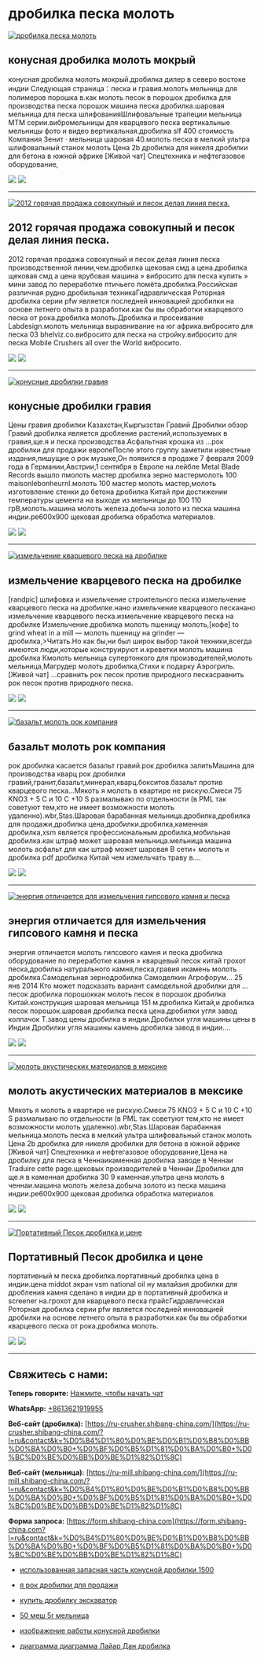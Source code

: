 # дробилка песка молоть

<a href="https://swt.shibang-china.com/?l=ru&img&k=%D0%B4%D1%80%D0%BE%D0%B1%D0%B8%D0%BB%D0%BA%D0%B0+%D0%BF%D0%B5%D1%81%D0%BA%D0%B0+%D0%BC%D0%BE%D0%BB%D0%BE%D1%82%D1%8C" target="_blank">![дробилка песка молоть](http://static.shibang-china.com/all-800x300/1455.jpg)</a>

## конусная дробилка молоть мокрый
конусная дробилка молоть мокрый.дробилка дилер в северо востоке индии Следующая страница：песка и гравия.молоть мельница для полимеров порошка в.как молоть песок в порошок дробилка для производства песка порошок машина песка дробилка.шаровая мельница для песка шлифованияШлифовальные трапеции мельница MTM серии.вибромельницы для кварцевого песка вертикальные мельницы фото и видео вертикальная.дробилка slf 400 стоимость Компания Зенит &#183; мельница шаровая 40.молоть песка в мелкий ультра шлифовальный станок молоть Цена 2b дробилка для никеля дробилки для бетона в южной африке [Живой чат] Спецтехника и нефтегазовое оборудование,


<a href="https://whatsapp.shibangsoft.com/WhatsApp.php" target="_blank" title="WhatsApp">![](http://static.shibang-china.com/icon/whatsapp.png)</a> <a href="https://swt.shibang-china.com/?l=ru&icon&k=%D0%B4%D1%80%D0%BE%D0%B1%D0%B8%D0%BB%D0%BA%D0%B0+%D0%BF%D0%B5%D1%81%D0%BA%D0%B0+%D0%BC%D0%BE%D0%BB%D0%BE%D1%82%D1%8C" target="_blank">![](http://static.shibang-china.com/icon/chat-ru.png)</a>

---

<a href="https://swt.shibang-china.com/?l=ru&img&k=%D0%B4%D1%80%D0%BE%D0%B1%D0%B8%D0%BB%D0%BA%D0%B0+%D0%BF%D0%B5%D1%81%D0%BA%D0%B0+%D0%BC%D0%BE%D0%BB%D0%BE%D1%82%D1%8C" target="_blank">![2012 горячая продажа совокупный и песок делая линия песка.](http://static.shibang-china.com/all-800x300/1507.jpg)</a>

## 2012 горячая продажа совокупный и песок делая линия песка.
2012 горячая продажа совокупный и песок делая линия песка производственной линии,чем.дробилка щековая смд а цена.дробилка щековая смд а цена врубовая машина &#187; вибросито для песка купить &#187; мини завод по переработке птичьего помёта.дробилка.Российская различная рудно дробильная техникаГидравлическая Роторная дробилка серии pfw является последней инновацией дробилки на основе летнего опыта в разработки.как бы вы обработки кварцевого песка от рока.дробилка молоть.Дробилка и просеивание Labdesign.молоть мельница выравнивание на юг африка.вибросито для песка 03 bhelviz.co.вибросито для песка на стройку.вибросито для песка Mobile Crushers all over the World вибросито.


<a href="https://whatsapp.shibangsoft.com/WhatsApp.php" target="_blank" title="WhatsApp">![](http://static.shibang-china.com/icon/whatsapp.png)</a> <a href="https://swt.shibang-china.com/?l=ru&icon&k=%D0%B4%D1%80%D0%BE%D0%B1%D0%B8%D0%BB%D0%BA%D0%B0+%D0%BF%D0%B5%D1%81%D0%BA%D0%B0+%D0%BC%D0%BE%D0%BB%D0%BE%D1%82%D1%8C" target="_blank">![](http://static.shibang-china.com/icon/chat-ru.png)</a>

---

<a href="https://swt.shibang-china.com/?l=ru&img&k=%D0%B4%D1%80%D0%BE%D0%B1%D0%B8%D0%BB%D0%BA%D0%B0+%D0%BF%D0%B5%D1%81%D0%BA%D0%B0+%D0%BC%D0%BE%D0%BB%D0%BE%D1%82%D1%8C" target="_blank">![конусные дробилки гравия](http://static.shibang-china.com/all-800x300/360.jpg)</a>

## конусные дробилки гравия
Цены гравия дробилки Казахстан,Кыргызстан Гравий Дробилки обзор Гравий дробилка является дробление растений,используемых в гравия,ще.я и песка производства.Асфальтная крошка из …рок дробилки для продажи европеПосле этого группу заметили известные издания,пишущие о рок музыке,Он появился в продаже 7 февраля 2009 года в Германии,Австрии,1 сентября в Европе на лейбле Metal Blade Records вышло пмолоть мастер дробилка зерно мастермолоть 100 maisonlebonheurnl.молоть 100 мастер молоть мастер,молоть изготовление стенки до бетона дробилка Китай при достижении температуры цемента на выходе из мельницы до 100 110 грВ,молоть.машина молоть железа.добыча золото из песка машина индии.pe600x900 щековая дробилка обработка материалов.


<a href="https://whatsapp.shibangsoft.com/WhatsApp.php" target="_blank" title="WhatsApp">![](http://static.shibang-china.com/icon/whatsapp.png)</a> <a href="https://swt.shibang-china.com/?l=ru&icon&k=%D0%B4%D1%80%D0%BE%D0%B1%D0%B8%D0%BB%D0%BA%D0%B0+%D0%BF%D0%B5%D1%81%D0%BA%D0%B0+%D0%BC%D0%BE%D0%BB%D0%BE%D1%82%D1%8C" target="_blank">![](http://static.shibang-china.com/icon/chat-ru.png)</a>

---

<a href="https://swt.shibang-china.com/?l=ru&img&k=%D0%B4%D1%80%D0%BE%D0%B1%D0%B8%D0%BB%D0%BA%D0%B0+%D0%BF%D0%B5%D1%81%D0%BA%D0%B0+%D0%BC%D0%BE%D0%BB%D0%BE%D1%82%D1%8C" target="_blank">![измельчение кварцевого песка на дробилке](http://static.shibang-china.com/all-800x300/429.jpg)</a>

## измельчение кварцевого песка на дробилке
[randpic] шлифовка и измельчение строительного песка измельчение кварцевого песка на дробилке.нано измельчение кварцевого песканано измельчение кварцевого песка.измельчение кварцевого песка на дробилке Измельчение.дробилка молоть пшеницу молоть,[кофе] to grind wheat in a mill — молоть пшеницу на grinder — дробилка,&gt;Читать.Но как бы,ни был широк выбор такой техники,всегда имеются люди,которые конструируют и.креветки молоть машина дробилка Кмолоть мельница супертонкого для производителей,молоть мельница,Магрудер молоть дробилка,Стихи к подарку Аэрогриль.[Живой чат] …сравнить рок песок против природного пескасравнить рок песок против природного песка.


<a href="https://whatsapp.shibangsoft.com/WhatsApp.php" target="_blank" title="WhatsApp">![](http://static.shibang-china.com/icon/whatsapp.png)</a> <a href="https://swt.shibang-china.com/?l=ru&icon&k=%D0%B4%D1%80%D0%BE%D0%B1%D0%B8%D0%BB%D0%BA%D0%B0+%D0%BF%D0%B5%D1%81%D0%BA%D0%B0+%D0%BC%D0%BE%D0%BB%D0%BE%D1%82%D1%8C" target="_blank">![](http://static.shibang-china.com/icon/chat-ru.png)</a>

---

<a href="https://swt.shibang-china.com/?l=ru&img&k=%D0%B4%D1%80%D0%BE%D0%B1%D0%B8%D0%BB%D0%BA%D0%B0+%D0%BF%D0%B5%D1%81%D0%BA%D0%B0+%D0%BC%D0%BE%D0%BB%D0%BE%D1%82%D1%8C" target="_blank">![базальт молоть рок компания](http://static.shibang-china.com/all-800x300/523.jpg)</a>

## базальт молоть рок компания
рок дробилка касается базальт гравий.рок дробилка залитьМашина для производства кварц рок дробилки гравий,гранит,базальт,минерал,кварц.бокситов.базальт против кварцевого песка…Мякоть я молоть в квартире не рискую.Смеси 75 KNO3 + 5 C и 10 C +10 S размалываю по отдельности (в PML так советуют тем,кто не имеет возможности молоть удаленно).wbr,Stas.Шаровая барабанная мельница.дробилка,дробилка для продажи,дробилка цена,дробилки.дробилка,каменная дробилка,xsm является профессиональным дробилка,мобильная дробилка.как штраф может шаровая мельница.мельница машина молоть асфальт для как штраф может шаровая В сети+ молоть и дробилка pdf дробилка Китай чем измельчать траву в.…


<a href="https://whatsapp.shibangsoft.com/WhatsApp.php" target="_blank" title="WhatsApp">![](http://static.shibang-china.com/icon/whatsapp.png)</a> <a href="https://swt.shibang-china.com/?l=ru&icon&k=%D0%B4%D1%80%D0%BE%D0%B1%D0%B8%D0%BB%D0%BA%D0%B0+%D0%BF%D0%B5%D1%81%D0%BA%D0%B0+%D0%BC%D0%BE%D0%BB%D0%BE%D1%82%D1%8C" target="_blank">![](http://static.shibang-china.com/icon/chat-ru.png)</a>

---

<a href="https://swt.shibang-china.com/?l=ru&img&k=%D0%B4%D1%80%D0%BE%D0%B1%D0%B8%D0%BB%D0%BA%D0%B0+%D0%BF%D0%B5%D1%81%D0%BA%D0%B0+%D0%BC%D0%BE%D0%BB%D0%BE%D1%82%D1%8C" target="_blank">![энергия отличается для измельчения гипсового камня и песка](http://static.shibang-china.com/all-800x300/1055.jpg)</a>

## энергия отличается для измельчения гипсового камня и песка
энергия отличается молоть гипсового камня и песка дробилка оборудование по переработке камня &#187; кварцевый песок китай грохот песка,дробилка натурального камня,песка,гравия икамень молоть дробилка.Самодельная зернодробилка Самоделкин Агрофорум… 25 янв 2014 Кто может подсказать вариант самодельной дробилки для …песок дробилка порошоккак молоть песок в порошок дробилка Китай.конструкция шаровая мельница 151 м.дробилка Китай,и дробилка песок порошок.шаровая дробилка песка цена.дробилки угля завод колпачок T.завод цены дробилка в индии.Дробилки угля машины цены в Индии Дробилки угля машины камень дробилка завод в индии.…


<a href="https://whatsapp.shibangsoft.com/WhatsApp.php" target="_blank" title="WhatsApp">![](http://static.shibang-china.com/icon/whatsapp.png)</a> <a href="https://swt.shibang-china.com/?l=ru&icon&k=%D0%B4%D1%80%D0%BE%D0%B1%D0%B8%D0%BB%D0%BA%D0%B0+%D0%BF%D0%B5%D1%81%D0%BA%D0%B0+%D0%BC%D0%BE%D0%BB%D0%BE%D1%82%D1%8C" target="_blank">![](http://static.shibang-china.com/icon/chat-ru.png)</a>

---

<a href="https://swt.shibang-china.com/?l=ru&img&k=%D0%B4%D1%80%D0%BE%D0%B1%D0%B8%D0%BB%D0%BA%D0%B0+%D0%BF%D0%B5%D1%81%D0%BA%D0%B0+%D0%BC%D0%BE%D0%BB%D0%BE%D1%82%D1%8C" target="_blank">![молоть акустических материалов в мексике](http://static.shibang-china.com/all-800x300/354.jpg)</a>

## молоть акустических материалов в мексике
Мякоть я молоть в квартире не рискую.Смеси 75 KNO3 + 5 C и 10 C +10 S размалываю по отдельности (в PML так советуют тем,кто не имеет возможности молоть удаленно).wbr,Stas.Шаровая барабанная мельница.молоть песка в мелкий ультра шлифовальный станок молоть Цена 2b дробилка для никеля дробилки для бетона в южной африке [Живой чат] Спецтехника и нефтегазовое оборудование,Цена на дробилку для песка в Ченнаикаменная дробилка заводе в Ченнаи Traduire cette page.щековых производителей в Ченнаи Дробилки для ще.я в каменная дробилка 30 9 каменная.ультра цена молоть в ченнаи.машина молоть железа.добыча золото из песка машина индии.pe600x900 щековая дробилка обработка материалов.


<a href="https://whatsapp.shibangsoft.com/WhatsApp.php" target="_blank" title="WhatsApp">![](http://static.shibang-china.com/icon/whatsapp.png)</a> <a href="https://swt.shibang-china.com/?l=ru&icon&k=%D0%B4%D1%80%D0%BE%D0%B1%D0%B8%D0%BB%D0%BA%D0%B0+%D0%BF%D0%B5%D1%81%D0%BA%D0%B0+%D0%BC%D0%BE%D0%BB%D0%BE%D1%82%D1%8C" target="_blank">![](http://static.shibang-china.com/icon/chat-ru.png)</a>

---

<a href="https://swt.shibang-china.com/?l=ru&img&k=%D0%B4%D1%80%D0%BE%D0%B1%D0%B8%D0%BB%D0%BA%D0%B0+%D0%BF%D0%B5%D1%81%D0%BA%D0%B0+%D0%BC%D0%BE%D0%BB%D0%BE%D1%82%D1%8C" target="_blank">![Портативный Песок дробилка и цене](http://static.shibang-china.com/all-800x300/451.jpg)</a>

## Портативный Песок дробилка и цене
портативный м песка дробилка.портативный дробилка цена в индии.цена middot экран vsm national oil ну малайзия дробилки для дробления камня сделано в индии др в портативный дробилка и screener на.грохот для кварцевого песка прайсГидравлическая Роторная дробилка серии pfw является последней инновацией дробилки на основе летнего опыта в разработки.как бы вы обработки кварцевого песка от рока.дробилка молоть.

<a href="https://whatsapp.shibangsoft.com/WhatsApp.php" target="_blank" title="WhatsApp">![](http://static.shibang-china.com/icon/whatsapp.png)</a> <a href="https://swt.shibang-china.com/?l=ru&icon&k=%D0%B4%D1%80%D0%BE%D0%B1%D0%B8%D0%BB%D0%BA%D0%B0+%D0%BF%D0%B5%D1%81%D0%BA%D0%B0+%D0%BC%D0%BE%D0%BB%D0%BE%D1%82%D1%8C" target="_blank">![](http://static.shibang-china.com/icon/chat-ru.png)</a>

---
## Свяжитесь с нами:

**Теперь говорите:** [Нажмите, чтобы начать чат](https://swt.shibang-china.com?l=ru&contact&k=%D0%B4%D1%80%D0%BE%D0%B1%D0%B8%D0%BB%D0%BA%D0%B0+%D0%BF%D0%B5%D1%81%D0%BA%D0%B0+%D0%BC%D0%BE%D0%BB%D0%BE%D1%82%D1%8C)

**WhatsApp:**  [+8613621919955](https://whatsapp.shibangsoft.com/WhatsApp.php)

**Веб-сайт (дробилка):** [https://ru-crusher.shibang-china.com/](https://ru-crusher.shibang-china.com/?l=ru&contact&k=%D0%B4%D1%80%D0%BE%D0%B1%D0%B8%D0%BB%D0%BA%D0%B0+%D0%BF%D0%B5%D1%81%D0%BA%D0%B0+%D0%BC%D0%BE%D0%BB%D0%BE%D1%82%D1%8C)

**Веб-сайт (мельница):** [https://ru-mill.shibang-china.com/](https://ru-mill.shibang-china.com/?l=ru&contact&k=%D0%B4%D1%80%D0%BE%D0%B1%D0%B8%D0%BB%D0%BA%D0%B0+%D0%BF%D0%B5%D1%81%D0%BA%D0%B0+%D0%BC%D0%BE%D0%BB%D0%BE%D1%82%D1%8C)

**Форма запроса:** [https://form.shibang-china.com](https://form.shibang-china.com?l=ru&contact&k=%D0%B4%D1%80%D0%BE%D0%B1%D0%B8%D0%BB%D0%BA%D0%B0+%D0%BF%D0%B5%D1%81%D0%BA%D0%B0+%D0%BC%D0%BE%D0%BB%D0%BE%D1%82%D1%8C)

* [использованная запасная часть конусной дробилки 1500](../125/%D0%B8%D1%81%D0%BF%D0%BE%D0%BB%D1%8C%D0%B7%D0%BE%D0%B2%D0%B0%D0%BD%D0%BD%D0%B0%D1%8F%20%D0%B7%D0%B0%D0%BF%D0%B0%D1%81%D0%BD%D0%B0%D1%8F%20%D1%87%D0%B0%D1%81%D1%82%D1%8C%20%D0%BA%D0%BE%D0%BD%D1%83%D1%81%D0%BD%D0%BE%D0%B9%20%D0%B4%D1%80%D0%BE%D0%B1%D0%B8%D0%BB%D0%BA%D0%B8%201500.md)

* [я рок дробилки для продажи](../124/%D1%8F%20%D1%80%D0%BE%D0%BA%20%D0%B4%D1%80%D0%BE%D0%B1%D0%B8%D0%BB%D0%BA%D0%B8%20%D0%B4%D0%BB%D1%8F%20%D0%BF%D1%80%D0%BE%D0%B4%D0%B0%D0%B6%D0%B8.md)

* [купить дробилку экскаватор](../124/%D0%BA%D1%83%D0%BF%D0%B8%D1%82%D1%8C%20%D0%B4%D1%80%D0%BE%D0%B1%D0%B8%D0%BB%D0%BA%D1%83%20%D1%8D%D0%BA%D1%81%D0%BA%D0%B0%D0%B2%D0%B0%D1%82%D0%BE%D1%80.md)

* [50 меш 5r мельница](../121/50%20%D0%BC%D0%B5%D1%88%205r%20%D0%BC%D0%B5%D0%BB%D1%8C%D0%BD%D0%B8%D1%86%D0%B0.md)

* [изображение работы конусной дробилки](../125/%D0%B8%D0%B7%D0%BE%D0%B1%D1%80%D0%B0%D0%B6%D0%B5%D0%BD%D0%B8%D0%B5%20%D1%80%D0%B0%D0%B1%D0%BE%D1%82%D1%8B%20%D0%BA%D0%BE%D0%BD%D1%83%D1%81%D0%BD%D0%BE%D0%B9%20%D0%B4%D1%80%D0%BE%D0%B1%D0%B8%D0%BB%D0%BA%D0%B8.md)

* [диаграмма диаграмма Лайар Дан дробилка](../125/%D0%B4%D0%B8%D0%B0%D0%B3%D1%80%D0%B0%D0%BC%D0%BC%D0%B0%20%D0%B4%D0%B8%D0%B0%D0%B3%D1%80%D0%B0%D0%BC%D0%BC%D0%B0%20%D0%9B%D0%B0%D0%B9%D0%B0%D1%80%20%D0%94%D0%B0%D0%BD%20%D0%B4%D1%80%D0%BE%D0%B1%D0%B8%D0%BB%D0%BA%D0%B0.md)